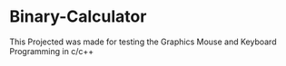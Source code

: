 # Binary-Calculator
This Projected was made for testing the Graphics Mouse and Keyboard Programming in c/c++
